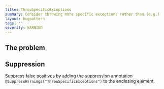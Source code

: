 ```yaml
---
title: ThrowSpecificExceptions
summary: Consider throwing more specific exceptions rather than (e.g.) RuntimeException. Throwing generic exceptions forces any users of the API that wish to handle the failure mode to catch very non-specific exceptions that convey little information.
layout: bugpattern
tags: ''
severity: WARNING
---
```


<!--
*** AUTO-GENERATED, DO NOT MODIFY ***
To make changes, edit the @BugPattern annotation or the explanation in docs/bugpattern.
-->


## The problem


## Suppression
Suppress false positives by adding the suppression annotation `@SuppressWarnings("ThrowSpecificExceptions")` to the enclosing element.

